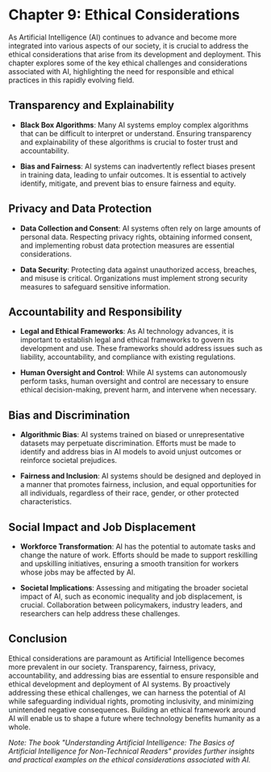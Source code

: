 Chapter 9: Ethical Considerations
=================================

As Artificial Intelligence (AI) continues to advance and become more integrated into various aspects of our society, it is crucial to address the ethical considerations that arise from its development and deployment. This chapter explores some of the key ethical challenges and considerations associated with AI, highlighting the need for responsible and ethical practices in this rapidly evolving field.

Transparency and Explainability
-------------------------------

* **Black Box Algorithms**: Many AI systems employ complex algorithms that can be difficult to interpret or understand. Ensuring transparency and explainability of these algorithms is crucial to foster trust and accountability.

* **Bias and Fairness**: AI systems can inadvertently reflect biases present in training data, leading to unfair outcomes. It is essential to actively identify, mitigate, and prevent bias to ensure fairness and equity.

Privacy and Data Protection
---------------------------

* **Data Collection and Consent**: AI systems often rely on large amounts of personal data. Respecting privacy rights, obtaining informed consent, and implementing robust data protection measures are essential considerations.

* **Data Security**: Protecting data against unauthorized access, breaches, and misuse is critical. Organizations must implement strong security measures to safeguard sensitive information.

Accountability and Responsibility
---------------------------------

* **Legal and Ethical Frameworks**: As AI technology advances, it is important to establish legal and ethical frameworks to govern its development and use. These frameworks should address issues such as liability, accountability, and compliance with existing regulations.

* **Human Oversight and Control**: While AI systems can autonomously perform tasks, human oversight and control are necessary to ensure ethical decision-making, prevent harm, and intervene when necessary.

Bias and Discrimination
-----------------------

* **Algorithmic Bias**: AI systems trained on biased or unrepresentative datasets may perpetuate discrimination. Efforts must be made to identify and address bias in AI models to avoid unjust outcomes or reinforce societal prejudices.

* **Fairness and Inclusion**: AI systems should be designed and deployed in a manner that promotes fairness, inclusion, and equal opportunities for all individuals, regardless of their race, gender, or other protected characteristics.

Social Impact and Job Displacement
----------------------------------

* **Workforce Transformation**: AI has the potential to automate tasks and change the nature of work. Efforts should be made to support reskilling and upskilling initiatives, ensuring a smooth transition for workers whose jobs may be affected by AI.

* **Societal Implications**: Assessing and mitigating the broader societal impact of AI, such as economic inequality and job displacement, is crucial. Collaboration between policymakers, industry leaders, and researchers can help address these challenges.

Conclusion
----------

Ethical considerations are paramount as Artificial Intelligence becomes more prevalent in our society. Transparency, fairness, privacy, accountability, and addressing bias are essential to ensure responsible and ethical development and deployment of AI systems. By proactively addressing these ethical challenges, we can harness the potential of AI while safeguarding individual rights, promoting inclusivity, and minimizing unintended negative consequences. Building an ethical framework around AI will enable us to shape a future where technology benefits humanity as a whole.

*Note: The book "Understanding Artificial Intelligence: The Basics of Artificial Intelligence for Non-Technical Readers" provides further insights and practical examples on the ethical considerations associated with AI.*
